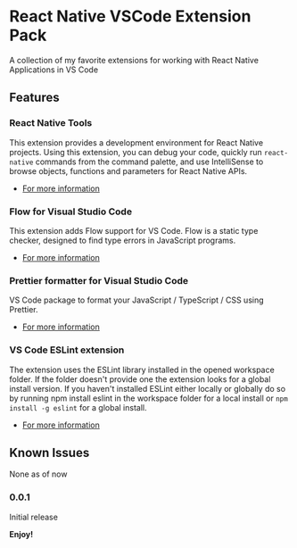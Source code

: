# React Native VSCode Extension Pack

A collection of my favorite extensions for working with React Native Applications in VS Code

## Features

### React Native Tools

This extension provides a development environment for React Native projects. Using this extension, you can debug your code, quickly run `react-native` commands from the command palette, and use IntelliSense to browse objects, functions and parameters for React Native APIs.

* [For more information](https://marketplace.visualstudio.com/items?itemName=vsmobile.vscode-react-native)

### Flow for Visual Studio Code

This extension adds Flow support for VS Code. Flow is a static type checker, designed to find type errors in JavaScript programs.

* [For more information](https://marketplace.visualstudio.com/items?itemName=flowtype.flow-for-vscode)

### Prettier formatter for Visual Studio Code

VS Code package to format your JavaScript / TypeScript / CSS using Prettier.

* [For more information](https://marketplace.visualstudio.com/items?itemName=esbenp.prettier-vscode)

### VS Code ESLint extension

The extension uses the ESLint library installed in the opened workspace folder. If the folder doesn't provide one the extension looks for a global install version. If you haven't installed ESLint either locally or globally do so by running npm install eslint in the workspace folder for a local install or `npm install -g eslint` for a global install.

* [For more information](https://marketplace.visualstudio.com/items?itemName=dbaeumer.vscode-eslint)

## Known Issues

None as of now

### 0.0.1

Initial release

**Enjoy!**